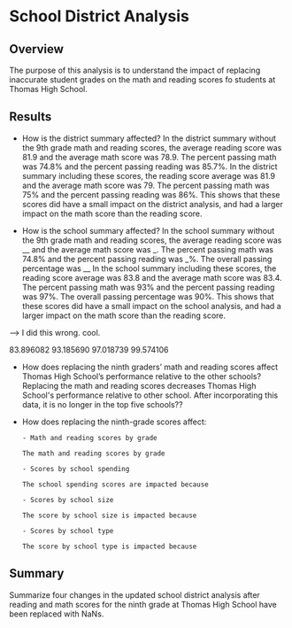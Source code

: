 # School District Analysis

  ## Overview
  The purpose of this analysis is to understand the impact of replacing inaccurate student grades on the math and reading scores fo students at Thomas High School.
  
  ## Results

* How is the district summary affected?
In the district summary without the 9th grade math and reading scores, the average reading score was 81.9 and the average math score was 78.9. The percent passing math was 74.8% and the percent passing reading was 85.7%. In the district summary including these scores, the reading score average was 81.9 and the average math score was 79. The percent passing math was 75% and the percent passing reading was 86%. This shows that these scores did have a small impact on the district analysis, and had a larger impact on the math score than the reading score. 

* How is the school summary affected?
In the school summary without the 9th grade math and reading scores, the average reading score was __ and the average math score was _. The percent passing math was 74.8% and the percent passing reading was _%. The overall passing percentage was __ In the school summary including these scores, the reading score average was 83.8 and the average math score was 83.4. The percent passing math was 93% and the percent passing reading was 97%. The overall passing percentage was 90%. This shows that these scores did have a small impact on the school analysis, and had a larger impact on the math score than the reading score. 

--> I did this wrong. cool.

83.896082	93.185690	97.018739	99.574106

* How does replacing the ninth graders’ math and reading scores affect Thomas High School’s performance relative to the other schools?
Replacing the math and reading scores decreases Thomas High School's performance relative to other school. After incorporating this data, it is no longer in the top five schools??

* How does replacing the ninth-grade scores affect:

      - Math and reading scores by grade
      
      The math and reading scores by grade 
      
      - Scores by school spending
      
      The school spending scores are impacted because
      
      - Scores by school size

      The score by school size is impacted because 
      
      - Scores by school type

      The score by school type is impacted because

## Summary
Summarize four changes in the updated school district analysis after reading and math scores for the ninth grade at Thomas High School have been replaced with NaNs.
